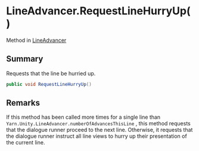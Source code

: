 # LineAdvancer.RequestLineHurryUp()

Method in [LineAdvancer](/docs/api/csharp/yarn.unity.lineadvancer.md)

## Summary


Requests that the line be hurried up.


```csharp
public void RequestLineHurryUp()
```

## Remarks

If this method has been called more times for a single line
than  `Yarn.Unity.LineAdvancer.numberOfAdvancesThisLine` , this method requests
that the dialogue runner proceed to the next line. Otherwise, it
requests that the dialogue runner instruct all line views to hurry
up their presentation of the current line.


